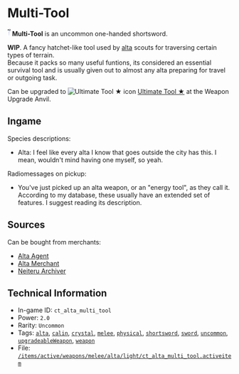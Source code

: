 # Multi-Tool

<img src="https://raw.githubusercontent.com/Ceterai/Enternia/main/items/active/weapons/melee/alta/light/ct_alta_multi_tool.png" alt="Multi-Tool icon" loading="lazy" height="16px" width="auto" /> **Multi-Tool** is an uncommon one-handed shortsword.

**WIP**. A fancy hatchet-like tool used by [alta](https://ceterai.github.io/MyEnternia/Wiki/Tags/Alta) scouts for traversing certain types of terrain.  
Because it packs so many useful funtions, its considered an essential survival tool and is usually given out to almost any alta preparing for travel or outgoing task.

Can be upgraded to <img src="https://raw.githubusercontent.com/Ceterai/Enternia/main/items/active/weapons/melee/alta/light/ct_alta_multi_tool_2.png" alt="Ultimate Tool ★ icon" loading="lazy" height="16px" width="auto" /> [Ultimate Tool ★](https://ceterai.github.io/MyEnternia/Wiki/UltimateTool) at the Weapon Upgrade Anvil.

## Ingame

Species descriptions:

- Alta: I feel like every alta I know that goes outside the city has this. I mean, wouldn't mind having one myself, so yeah.

Radiomessages on pickup:

- You've just picked up an alta weapon, or an "energy tool", as they call it. According to my database, these usually have an extended set of features. I suggest reading its description.

## Sources

Can be bought from merchants:

- [Alta Agent](https://ceterai.github.io/MyEnternia/Wiki/AltaAgent)
- [Alta Merchant](https://ceterai.github.io/MyEnternia/Wiki/AltaMerchant)
- [Neiteru Archiver](https://ceterai.github.io/MyEnternia/Wiki/NeiteruArchiver)

## Technical Information

- In-game ID: `ct_alta_multi_tool`
- Power: `2.0`
- Rarity: `Uncommon`
- Tags: [`alta`](https://ceterai.github.io/MyEnternia/Wiki/Tags/Alta), [`calin`](https://ceterai.github.io/MyEnternia/Wiki/Tags/Calin), [`crystal`](https://ceterai.github.io/MyEnternia/Wiki/Tags/Crystal), [`melee`](https://ceterai.github.io/MyEnternia/Wiki/Tags/Melee), [`physical`](https://ceterai.github.io/MyEnternia/Wiki/Tags/Physical), [`shortsword`](https://ceterai.github.io/MyEnternia/Wiki/Tags/Shortsword), [`sword`](https://ceterai.github.io/MyEnternia/Wiki/Tags/Sword), [`uncommon`](https://ceterai.github.io/MyEnternia/Wiki/Tags/Uncommon), [`upgradeableWeapon`](https://ceterai.github.io/MyEnternia/Wiki/Tags/UpgradeableWeapon), [`weapon`](https://ceterai.github.io/MyEnternia/Wiki/Tags/Weapon)
- File: [`/items/active/weapons/melee/alta/light/ct_alta_multi_tool.activeitem`](https://github.com/Ceterai/Enternia/blob/main/items/active/weapons/melee/alta/light/ct_alta_multi_tool.activeitem)
